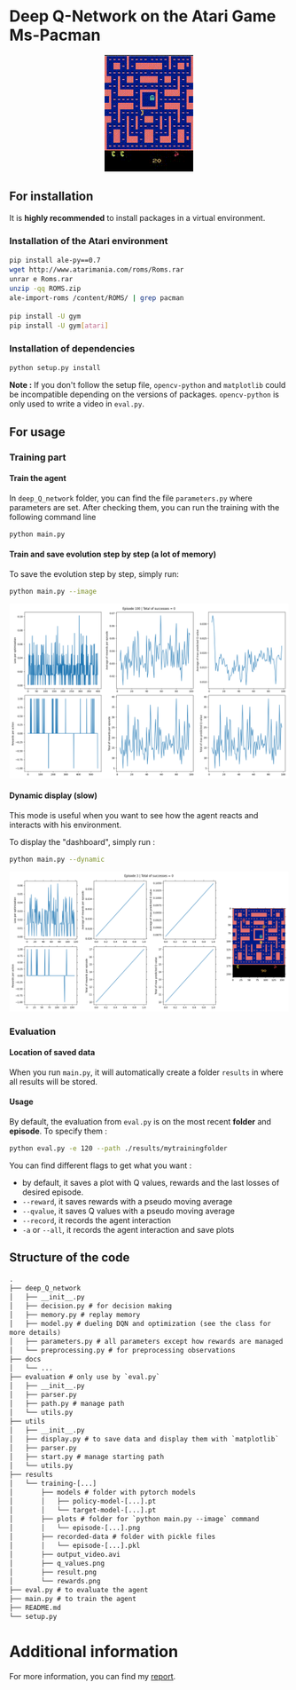 # Deep Q-Network on the Atari Game Ms-Pacman

<p align="center">
  <img src="./docs/demo.gif"/>
</p>

## For installation

It is **highly recommended** to install packages in a virtual environment.

### Installation of the Atari environment

```sh
pip install ale-py==0.7
wget http://www.atarimania.com/roms/Roms.rar
unrar e Roms.rar
unzip -qq ROMS.zip
ale-import-roms /content/ROMS/ | grep pacman

pip install -U gym
pip install -U gym[atari]
```

### Installation of dependencies

```sh
python setup.py install
```

**Note :** If you don't follow the setup file, `opencv-python` and `matplotlib` could be incompatible depending on the versions of packages. `opencv-python` is only used to write a video in `eval.py`.

## For usage

### Training part

#### Train the agent

In `deep_Q_network` folder, you can find the file `parameters.py` where parameters are set. After checking them, you can run the training with the following command line

```sh
python main.py
```

#### Train and save evolution step by step (a lot of memory)

To save the evolution step by step, simply run:
```sh
python main.py --image
```

![example-result](./docs/example-result.png)

#### Dynamic display (slow)

This mode is useful when you want to see how the agent reacts and interacts with his environment.

To display the "dashboard", simply run :
```sh
python main.py --dynamic
```

![dashboard](./docs/board.png)

### Evaluation

#### Location of saved data

When you run `main.py`, it will automatically create a folder `results` in where all results will be stored.

#### Usage

By default, the evaluation from `eval.py` is on the most recent **folder** and **episode**.
To specify them :
```sh
python eval.py -e 120 --path ./results/mytrainingfolder
```
You can find different flags to get what you want :
- by default, it saves a plot with Q values, rewards and the last losses of desired episode.
- `--reward`, it saves rewards with a pseudo moving average
- `--qvalue`, it saves Q values with a pseudo moving average
- `--record`, it records the agent interaction
- `-a` or `--all`, it records the agent interaction and save plots


## Structure of the code
```
.
├── deep_Q_network
│   ├── __init__.py
│   ├── decision.py # for decision making
│   ├── memory.py # replay memory
│   ├── model.py # dueling DQN and optimization (see the class for more details)
│   ├── parameters.py # all parameters except how rewards are managed
│   └── preprocessing.py # for preprocessing observations
├── docs
│   └── ...
├── evaluation # only use by `eval.py`
│   ├── __init__.py
│   ├── parser.py
│   ├── path.py # manage path
│   └── utils.py
├── utils
│   ├── __init__.py
│   ├── display.py # to save data and display them with `matplotlib`
│   ├── parser.py
│   ├── start.py # manage starting path
│   └── utils.py
├── results
│   └── training-[...]
│       ├── models # folder with pytorch models
│       │   ├── policy-model-[...].pt
│       │   └── target-model-[...].pt
│       ├── plots # folder for `python main.py --image` command
│       │   └── episode-[...].png
│       ├── recorded-data # folder with pickle files
│       │   └── episode-[...].pkl
│       ├── output_video.avi
│       ├── q_values.png
│       ├── result.png
│       └── rewards.png
├── eval.py # to evaluate the agent
├── main.py # to train the agent
├── README.md
└── setup.py
```

# Additional information

For more information, you can find my [report](./docs/report.pdf).
